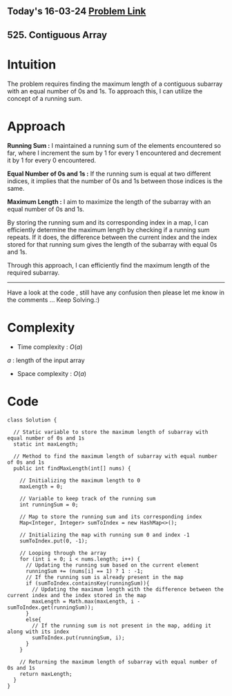 ## Today's 16-03-24 [Problem Link](https://leetcode.com/problems/contiguous-array/description/?envType=daily-question&envId=2024-03-16)
## 525. Contiguous Array

# Intuition
<!-- Describe your first thoughts on how to solve this problem. -->
The problem requires finding the maximum length of a contiguous subarray with an equal number of 0s and 1s. To approach this, I can utilize the concept of a running sum. 

# Approach
<!-- Describe your approach to solving the problem. -->
**Running Sum :** I maintained a running sum of the elements encountered so far, where I increment the sum by 1 for every 1 encountered and decrement it by 1 for every 0 encountered.

**Equal Number of 0s and 1s :** If the running sum is equal at two different indices, it implies that the number of 0s and 1s between those indices is the same.

**Maximum Length :** I aim to maximize the length of the subarray with an equal number of 0s and 1s.

By storing the running sum and its corresponding index in a map, I can efficiently determine the maximum length by checking if a running sum repeats. If it does, the difference between the current index and the index stored for that running sum gives the length of the subarray with equal 0s and 1s. 

Through this approach, I can efficiently find the maximum length of the required subarray.

---
Have a look at the code , still have any confusion then please let me know in the comments ... Keep Solving.:)
# Complexity
- Time complexity : $O(a)$
<!-- Add your time complexity here, e.g. $$O(n)$$ -->
$a$ : length of the input array
- Space complexity : $O(a)$
<!-- Add your space complexity here, e.g. $$O(n)$$ -->

# Code
```
class Solution {
  
  // Static variable to store the maximum length of subarray with equal number of 0s and 1s
  static int maxLength;
  
  // Method to find the maximum length of subarray with equal number of 0s and 1s
  public int findMaxLength(int[] nums) {

    // Initializing the maximum length to 0
    maxLength = 0;

    // Variable to keep track of the running sum
    int runningSum = 0;
    
    // Map to store the running sum and its corresponding index
    Map<Integer, Integer> sumToIndex = new HashMap<>();
    
    // Initializing the map with running sum 0 and index -1
    sumToIndex.put(0, -1);

    // Looping through the array
    for (int i = 0; i < nums.length; i++) {
      // Updating the running sum based on the current element
      runningSum += (nums[i] == 1) ? 1 : -1;
      // If the running sum is already present in the map
      if (sumToIndex.containsKey(runningSum)){
        // Updating the maximum length with the difference between the current index and the index stored in the map
        maxLength = Math.max(maxLength, i - sumToIndex.get(runningSum));
      }
      else{
        // If the running sum is not present in the map, adding it along with its index
        sumToIndex.put(runningSum, i);
      }
    }

    // Returning the maximum length of subarray with equal number of 0s and 1s
    return maxLength;
  }
}
```